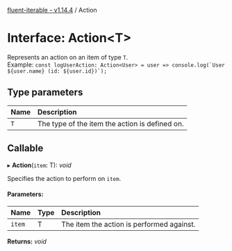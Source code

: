 [fluent-iterable - v1.14.4](../README.md) / Action

# Interface: Action<T\>

Represents an action on an item of type `T`.<br>
  Example: ``const logUserAction: Action<User> = user => console.log(`User ${user.name} (id: ${user.id})`);``

## Type parameters

| Name | Description |
| :------ | :------ |
| `T` | The type of the item the action is defined on. |

## Callable

▸ **Action**(`item`: T): *void*

Specifies the action to perform on `item`.

#### Parameters:

| Name | Type | Description |
| :------ | :------ | :------ |
| `item` | T | The item the action is performed against. |

**Returns:** *void*
